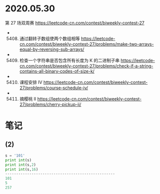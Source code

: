 
# 2020.05.30

第 27 场双周赛 https://leetcode-cn.com/contest/biweekly-contest-27
- 5408. 通过翻转子数组使两个数组相等 https://leetcode-cn.com/contest/biweekly-contest-27/problems/make-two-arrays-equal-by-reversing-sub-arrays/
- 5409. 检查一个字符串是否包含所有长度为 K 的二进制子串 https://leetcode-cn.com/contest/biweekly-contest-27/problems/check-if-a-string-contains-all-binary-codes-of-size-k/
- 5410. 课程安排 IV https://leetcode-cn.com/contest/biweekly-contest-27/problems/course-schedule-iv/
- 5411. 摘樱桃 II https://leetcode-cn.com/contest/biweekly-contest-27/problems/cherry-pickup-ii/

# 笔记

## (2)

```py
s = '101'
print int(s)
print int(s,2)
print int(s,16)
--------------------------------------------------
101
5
257
```
